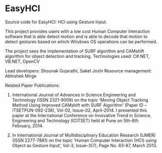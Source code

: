 EasyHCI
=======

Source code for EasyHCI: HCI using Gesture Input.

This project provides users with a low cost Human Computer Interaction software that is able detect motion  and is able to decode that motion to detect gestures based on which Windows OS operations can be performed.

The project sees the implementation of SURF algorithm and CAMshift algorithm for object detection and tracking. 
Technologies used: C#.NET, VB.NET, OpenCV


Lead developers: Shounak Gujarathi, Saket Joshi
Resource management: Abhishek Mirge



Related Paper Publications:

1.  International Journal of Advances in Science Engineering and Technology (ISSN 2321-9009) on the topic ‘Moving Object Tracking Method Using Improved CAMshift with SURF Algorithm’ (Paper ID –ITSETPUN-092-238), Vol-02, Issue-02, April-2014. I presented this paper at the International Conference on Innovative Trend in Science, Engineering and Technology (ICITSET) held at Pune on 5th-6th February, 2014.

2.	In International Journal of Multidisciplinary Education Research (IJMER) (ISSN 2277-7881) on the topic ‘Human Computer Interaction (HCI) using Object as Gesture Input’, Vol-3, Issue-3(7), Page No. 83-87, March 2013.
